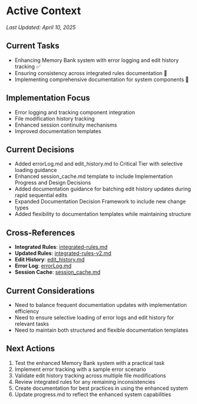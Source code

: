 # Active Context

*Last Updated: April 10, 2025*

## Current Tasks
- Enhancing Memory Bank system with error logging and edit history tracking ✅
- Ensuring consistency across integrated rules documentation 🔄
- Implementing comprehensive documentation for system components 🔄

## Implementation Focus
- Error logging and tracking component integration
- File modification history tracking
- Enhanced session continuity mechanisms
- Improved documentation templates

## Current Decisions
- Added errorLog.md and edit_history.md to Critical Tier with selective loading guidance
- Enhanced session_cache.md template to include Implementation Progress and Design Decisions
- Added documentation guidance for batching edit history updates during rapid sequential edits
- Expanded Documentation Decision Framework to include new change types
- Added flexibility to documentation templates while maintaining structure

## Cross-References
- **Integrated Rules**: [integrated-rules.md](/Users/deepak/code/memory-bank/integrated-rules.md)
- **Updated Rules**: [integrated-rules-v2.md](/Users/deepak/code/memory-bank/integrated-rules-v2.md)
- **Edit History**: [edit_history.md](/Users/deepak/code/memory-bank/memory-bank/edit_history.md)
- **Error Log**: [errorLog.md](/Users/deepak/code/memory-bank/memory-bank/errorLog.md)
- **Session Cache**: [session_cache.md](/Users/deepak/code/memory-bank/memory-bank/session_cache.md)

## Current Considerations
- Need to balance frequent documentation updates with implementation efficiency
- Need to ensure selective loading of error logs and edit history for relevant tasks
- Need to maintain both structured and flexible documentation templates

## Next Actions
1. Test the enhanced Memory Bank system with a practical task
2. Implement error tracking with a sample error scenario
3. Validate edit history tracking across multiple file modifications
4. Review integrated rules for any remaining inconsistencies
5. Create documentation for best practices in using the enhanced system
6. Update progress.md to reflect the enhanced system capabilities
